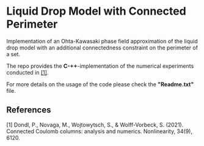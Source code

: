 # Liquid Drop Model with Connected Perimeter

Implementation of an Ohta-Kawasaki phase field approximation of the liquid drop model with an additional connectedness constraint on the perimeter of a set.

The repo provides the **C-++**-implementation of the numerical experiments conducted in [[1]](#1). 

For more details on the usage of the code please check the **"Readme.txt"** file.


## References
<a id="1">[1]</a> 
Dondl, P., Novaga, M., Wojtowytsch, S., & Wolff-Vorbeck, S. (2021). 
Connected Coulomb columns: analysis and numerics. 
Nonlinearity, 34(9), 6120.
